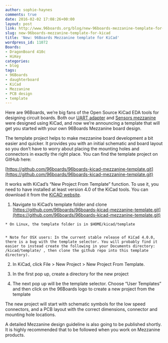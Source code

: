 ```yaml
---
author: sophie-haynes
comments: true
date: 2016-02-02 17:08:26+00:00
layout: post
link: http://www.96boards.org/blog/new-96boards-mezzanine-template-for-kicad/
slug: new-96boards-mezzanine-template-for-kicad
title: 'New: 96Boards Mezzanine template for KiCad'
wordpress_id: 11072
Boards:
- DragonBoard 410c
- HiKey
categories:
- blog
tags:
- 96Boards
- daughterboard
- KiCad
- Mezzanine
- PCB design
- template
---
```


Here are 96Boards, we’re big fans of the Open Source KiCad EDA tools for designing circuit boards. Both our [UART adapter](https://www.96boards.org/products/mezzanine/uarts/) and [Sensors mezzanine ](https://www.96boards.org/products/mezzanine/sensors-mezzanine/)were designed using KiCad, and now we’re announcing a template that will get you started with your own 96Boards Mezzanine board design.

The template project helps to make mezzanine board development a bit easier and quicker. It provides you with an initial schematic and board layout so you don’t have to worry about placing the mounting holes and connectors in exactly the right place. You can find the template project on GitHub here:

[https://github.com/96boards/96boards-kicad-mezzanine-template.git](https://github.com/96boards/96boards-kicad-mezzanine-template.git)

It works with KiCad’s “New Project From Template” function. To use it, you need to have installed at least version 4.0 of the KiCad tools. You can download it from the [KiCAD website](http://kicad-pcb.org/download/).



	
  1. Navigate to KiCad’s template folder and clone [https://github.com/96boards/96boards-kicad-mezzanine-template.git](https://github.com/96boards/96boards-kicad-mezzanine-template.git)

	
    * On Linux, the template folder is in $HOME/kicad/template

	
    * Note for OSX users: In the current stable release of KiCad 4.0.0, there is a bug with the template selector. You will probably find it easier to instead create the following in your Documents directory: /kicad/template/ , then clone the github repo into this template directory).




	
  2. In KiCad, click File > New Project > New Project From Template.

	
  3. In the first pop up, create a directory for the new project

	
  4. The next pop up will be the template selector. Choose “User Templates” and then click on the 96Boards logo to create a new project from the template


The new project will start with schematic symbols for the low speed connectors, and a PCB layout with the correct dimensions, connector and mounting hole locations.

A detailed Mezzanine design guideline is also going to be published shortly. It is highly recommended that to be followed when you work on Mezzanine products.


